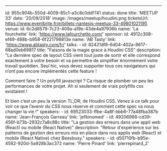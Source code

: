 ---
id: 955c904b-550d-4009-85c1-a3c8c0ddf741
status: done
title: 'MEETUP 33'
date: '20/09/2018'
image: /images/meetup/houdini.png
ticketsUrl: https://www.eventbrite.fr/e/billets-nantesjs-meetup-33-49801021195
venue:
    id: 6c2d8579-7c23-409a-a19e-43de4a97936b
    name: 'La fourchette'
    link: 'https://www.lafourchette.com/'
sponsor:
    id: 4912c308-ef49-488b-b958-6f221798813e
    name: 'AB Tasty'
    link: 'https://www.abtasty.com/fr/'
talks:
    -
        id: 82421df8-6d04-402a-8617-68ad0eb69817
        title: "Faisons de la magie grace à Houdini CSS"
        description: "La dernière spec de layout CSS vient tout juste de sortir et elle correspond exactement à votre besoin et va permettre de simplifier énormément votre travail quotidien. Seul hic, vous devez supporter tous ces navigateurs qui n’ont pas encore implémentés cette feature !

Comment faire ? Un polyfill javascript ? Ca risque de plomber un peu les performances de votre projet. Ah si seulement de vrais polyfills css existaient !

Et bien c’est un peu la version TL;DR; de Houdini CSS. Venez à ce talk pour voir ce que l’avenir du CSS nous réserve et comment cette spec va nous changer la vie !"
        speakers:
            -
                id: 69523033-ffbe-4a8f-bbb6-77a48fba387b
                name: 'Jean-François Garreau'
                link: 'jefbinomed'
    -
        id: 49206966-cd39-456f-b73b-2932c7a8c88c
        title: "La gestion des erreurs dans une appli web (React) ou mobile (React Native)"
        description: "Retour d'expérience sur les patterns de gestion des erreurs mis en place dans nos applis web (React) et mobile (React Native) chez Beesbusy."
        speakers:
            -
                id: d50710fb-b95e-4582-920d-5a928b3ac372
                name: 'Pierre Pinard'
                link: 'pierrepinard_2'

